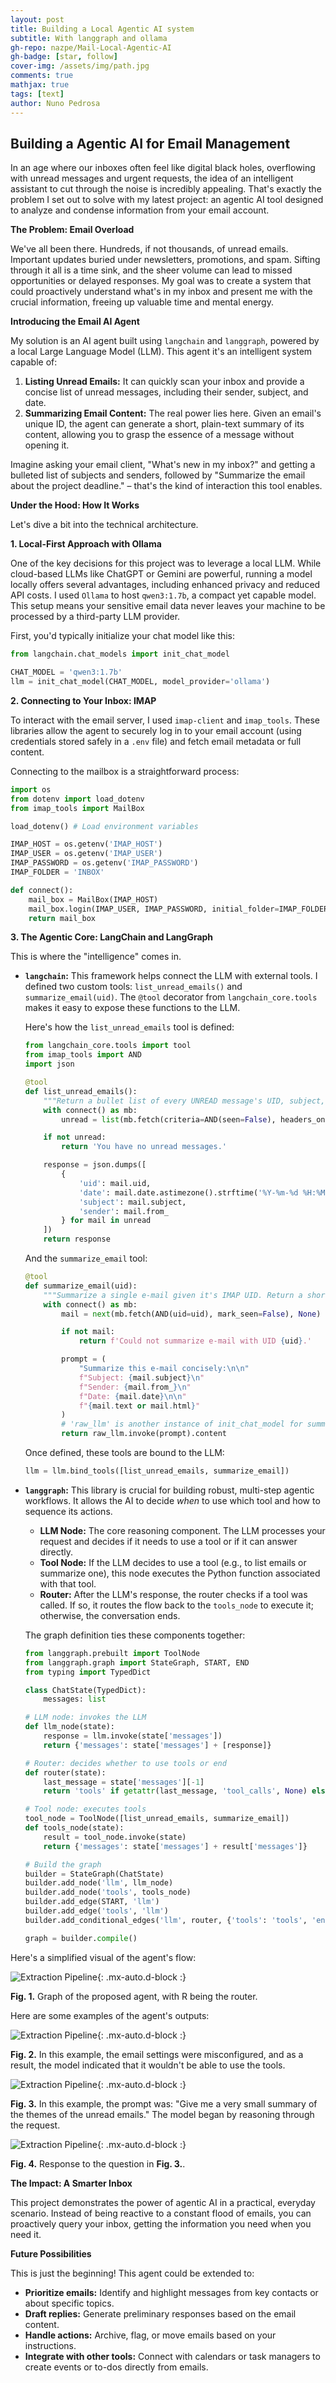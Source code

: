 ```yaml
---
layout: post
title: Building a Local Agentic AI system
subtitle: With langgraph and ollama
gh-repo: nazpe/Mail-Local-Agentic-AI
gh-badge: [star, follow]
cover-img: /assets/img/path.jpg
comments: true
mathjax: true
tags: [text]
author: Nuno Pedrosa
---
```


## Building a Agentic AI for Email Management

In an age where our inboxes often feel like digital black holes, overflowing with unread messages and urgent requests, the idea of an intelligent assistant to cut through the noise is incredibly appealing. That's exactly the problem I set out to solve with my latest project: an agentic AI tool designed to analyze and condense information from your email account.

**The Problem: Email Overload**

We've all been there. Hundreds, if not thousands, of unread emails. Important updates buried under newsletters, promotions, and spam. Sifting through it all is a time sink, and the sheer volume can lead to missed opportunities or delayed responses. My goal was to create a system that could proactively understand what's in my inbox and present me with the crucial information, freeing up valuable time and mental energy.

**Introducing the Email AI Agent**

My solution is an AI agent built using `langchain` and `langgraph`, powered by a local Large Language Model (LLM). This agent it's an intelligent system capable of:

1.  **Listing Unread Emails:** It can quickly scan your inbox and provide a concise list of unread messages, including their sender, subject, and date.
2.  **Summarizing Email Content:** The real power lies here. Given an email's unique ID, the agent can generate a short, plain-text summary of its content, allowing you to grasp the essence of a message without opening it.

Imagine asking your email client, "What's new in my inbox?" and getting a bulleted list of subjects and senders, followed by "Summarize the email about the project deadline." – that's the kind of interaction this tool enables.

**Under the Hood: How It Works**

Let's dive a bit into the technical architecture.

**1. Local-First Approach with Ollama**

One of the key decisions for this project was to leverage a local LLM. While cloud-based LLMs like ChatGPT or Gemini are powerful, running a model locally offers several advantages, including enhanced privacy and reduced API costs. I used `Ollama` to host `qwen3:1.7b`, a compact yet capable model. This setup means your sensitive email data never leaves your machine to be processed by a third-party LLM provider.

First, you'd typically initialize your chat model like this:

```python
from langchain.chat_models import init_chat_model

CHAT_MODEL = 'qwen3:1.7b'
llm = init_chat_model(CHAT_MODEL, model_provider='ollama')
```

**2. Connecting to Your Inbox: IMAP**

To interact with the email server, I used `imap-client` and `imap_tools`. These libraries allow the agent to securely log in to your email account (using credentials stored safely in a `.env` file) and fetch email metadata or full content.

Connecting to the mailbox is a straightforward process:

```python
import os
from dotenv import load_dotenv
from imap_tools import MailBox

load_dotenv() # Load environment variables

IMAP_HOST = os.getenv('IMAP_HOST')
IMAP_USER = os.getenv('IMAP_USER')
IMAP_PASSWORD = os.getenv('IMAP_PASSWORD')
IMAP_FOLDER = 'INBOX'

def connect():
    mail_box = MailBox(IMAP_HOST)
    mail_box.login(IMAP_USER, IMAP_PASSWORD, initial_folder=IMAP_FOLDER)
    return mail_box
```

**3. The Agentic Core: LangChain and LangGraph**

This is where the "intelligence" comes in.

*   **`langchain`:** This framework helps connect the LLM with external tools. I defined two custom tools: `list_unread_emails()` and `summarize_email(uid)`. The `@tool` decorator from `langchain_core.tools` makes it easy to expose these functions to the LLM.

    Here's how the `list_unread_emails` tool is defined:

    ```python
    from langchain_core.tools import tool
    from imap_tools import AND
    import json

    @tool
    def list_unread_emails():
        """Return a bullet list of every UNREAD message's UID, subject, date and sender"""
        with connect() as mb:
            unread = list(mb.fetch(criteria=AND(seen=False), headers_only=True, mark_seen=False))

        if not unread:
            return 'You have no unread messages.'

        response = json.dumps([
            {
                'uid': mail.uid,
                'date': mail.date.astimezone().strftime('%Y-%m-%d %H:%M'),
                'subject': mail.subject,
                'sender': mail.from_
            } for mail in unread
        ])
        return response
    ```

    And the `summarize_email` tool:

    ```python
    @tool
    def summarize_email(uid):
        """Summarize a single e-mail given it's IMAP UID. Return a short summary of the e-mails content / body in plain text."""
        with connect() as mb:
            mail = next(mb.fetch(AND(uid=uid), mark_seen=False), None)

            if not mail:
                return f'Could not summarize e-mail with UID {uid}.'

            prompt = (
                "Summarize this e-mail concisely:\n\n"
                f"Subject: {mail.subject}\n"
                f"Sender: {mail.from_}\n"
                f"Date: {mail.date}\n\n"
                f"{mail.text or mail.html}"
            )
            # 'raw_llm' is another instance of init_chat_model for summarization
            return raw_llm.invoke(prompt).content
    ```
    Once defined, these tools are bound to the LLM:
    ```python
    llm = llm.bind_tools([list_unread_emails, summarize_email])
    ```

*   **`langgraph`:** This library is crucial for building robust, multi-step agentic workflows. It allows the AI to decide *when* to use which tool and how to sequence its actions.

    *   **LLM Node:** The core reasoning component. The LLM processes your request and decides if it needs to use a tool or if it can answer directly.
    *   **Tool Node:** If the LLM decides to use a tool (e.g., to list emails or summarize one), this node executes the Python function associated with that tool.
    *   **Router:** After the LLM's response, the router checks if a tool was called. If so, it routes the flow back to the `tools_node` to execute it; otherwise, the conversation ends.

    The graph definition ties these components together:

    ```python
    from langgraph.prebuilt import ToolNode
    from langgraph.graph import StateGraph, START, END
    from typing import TypedDict

    class ChatState(TypedDict):
        messages: list

    # LLM node: invokes the LLM
    def llm_node(state):
        response = llm.invoke(state['messages'])
        return {'messages': state['messages'] + [response]}

    # Router: decides whether to use tools or end
    def router(state):
        last_message = state['messages'][-1]
        return 'tools' if getattr(last_message, 'tool_calls', None) else 'end'

    # Tool node: executes tools
    tool_node = ToolNode([list_unread_emails, summarize_email])
    def tools_node(state):
        result = tool_node.invoke(state)
        return {'messages': state['messages'] + result['messages']}

    # Build the graph
    builder = StateGraph(ChatState)
    builder.add_node('llm', llm_node)
    builder.add_node('tools', tools_node)
    builder.add_edge(START, 'llm')
    builder.add_edge('tools', 'llm')
    builder.add_conditional_edges('llm', router, {'tools': 'tools', 'end': END})

    graph = builder.compile()
    ```

Here's a simplified visual of the agent's flow:

![Extraction Pipeline](https://github.com/user-attachments/assets/5c0bef95-1ce1-4d25-a102-fa8be522d88f){: .mx-auto.d-block :}

**Fig. 1.** Graph of the proposed agent, with R being the router. 

Here are some examples of the agent's outputs:

![Extraction Pipeline](https://github.com/user-attachments/assets/78481c50-3f61-437a-9c82-58eaf1cbc9f7){: .mx-auto.d-block :}

**Fig. 2.** In this example, the email settings were misconfigured, and as a result, the model indicated that it wouldn't be able to use the tools.

![Extraction Pipeline](https://github.com/user-attachments/assets/1dc6c0e4-977c-4e0f-906a-b618b7604e18){: .mx-auto.d-block :}

**Fig. 3.** In this example, the prompt was: "Give me a very small summary of the themes of the unread emails." The model began by reasoning through the request.

![Extraction Pipeline](https://github.com/user-attachments/assets/7e6f3461-d63e-4260-918d-164308a8a11b){: .mx-auto.d-block :}

**Fig. 4.** Response to the question in **Fig. 3.**. 

**The Impact: A Smarter Inbox**

This project demonstrates the power of agentic AI in a practical, everyday scenario. Instead of being reactive to a constant flood of emails, you can proactively query your inbox, getting the information you need when you need it.

**Future Possibilities**

This is just the beginning! This agent could be extended to:

*   **Prioritize emails:** Identify and highlight messages from key contacts or about specific topics.
*   **Draft replies:** Generate preliminary responses based on the email content.
*   **Handle actions:** Archive, flag, or move emails based on your instructions.
*   **Integrate with other tools:** Connect with calendars or task managers to create events or to-dos directly from emails.

